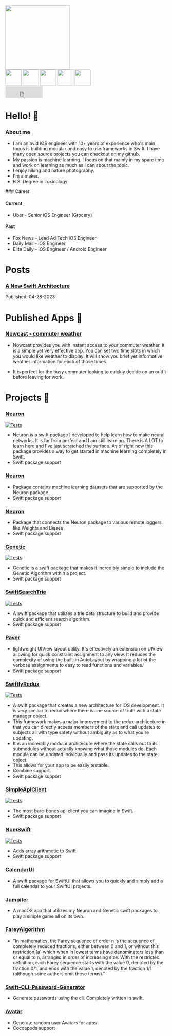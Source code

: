 <link
  rel="stylesheet"
  href="stylesheets/graph.css"
/>

<!-- Prepare a container for your calendar. -->
<script
  src="js/calendar.min.js"
>
</script>

<link type="text/css" rel="stylesheet" href="/stylesheets/main.css" />

<img src="media/profile-sqr.jpg" class="profile" width="200"/>

<div id="logo_stack">
<a href="https://twitter.com/wvabrinskas"><img src="media/twitter.png" class="logo" width="50"/></a>
<a href="https://github.com/wvabrinskas"><img src="media/github.png" class="logo" width="50"/></a>
<a href="https://www.linkedin.com/in/william-vabrinskas-31b307a8"><img src="media/linkedin.png" class="logo" width="50"/></a>
<a href="https://discord.gg/p84DYph4PW"><img src="media/discord.png" class="logo" width="50"></a>
<a href="https://mstdn.social/@wvabrinskas"><img src="media/mastodon.png" class="logo" width="50"></a>
</div>


<div id="sponsor">
<iframe src="https://github.com/sponsors/wvabrinskas/button" title="Sponsor wvabrinskas" height="35" width="116" style="border: 0;"></iframe>
</div>

<div class="calendar"></div>

# Hello! 👋

### About me
- I am an avid iOS engineer with 10+ years of experience who's main focus is building modular and easy to use frameworks in Swift. I have many open source projects you can checkout on my github. 
- My passion is machine learning. I focus on that mainly in my spare time and work on learning as much as I can about the topic. 
- I enjoy hiking and nature photography. 
- I'm a maker.
- B.S. Degree in Toxicology

<script>
    new GitHubCalendar(".calendar", "wvabrinskas", { "responsive": true });
</script>
<p></p>
### Career

#### Current
- Uber - Senior iOS Engineer (Grocery)

#### Past
- Fox News - Lead Ad Tech iOS Engineer  
- Daily Mail - iOS Engineer 
- Elite Daily - iOS Engineer / Android Engineer 

# Posts 
### <a class="custom_link" href="pages/post/swift-arch" > A New Swift Architecture</a>
Published: 04-28-2023
# Published Apps 📱

### <a class="custom_link" href="https://apps.apple.com/us/app/nowcast-commuter-weather/id1501885597" > Nowcast - commuter weather</a>
- Nowcast provides you with instant access to your commuter weather. It is a simple yet very effective app. You can set two time slots in which you would like weather to display. It will show you brief yet informative weather information for each of those times.

- It is perfect for the busy commuter looking to quickly decide on an outfit before leaving for work.

# Projects 📝
### <a href="https://github.com/wvabrinskas/Neuron">Neuron</a>
[![Tests](https://github.com/wvabrinskas/Neuron/actions/workflows/tests.yml/badge.svg?branch=master)](https://github.com/wvabrinskas/Neuron/actions/workflows/tests.yml)

  - Neuron is a swift package I developed to help learn how to make neural networks. It is far from perfect and I am still learning. There is A LOT to learn here and I've just scratched the surface. As of right now this package provides a way to get started in machine learning completely in Swift.
  - Swift package support

  ### <a href="https://github.com/wvabrinskas/NeuronDatasets">Neuron</a>

  - Package contains machine learning datasets that are supported by the Neuron package.
  - Swift package support

  ### <a href="https://github.com/wvabrinskas/NeuronRemoteLogger">Neuron</a>

  - Package that connects the Neuron package to various remote loggers like Weights and Biases
  - Swift package support

### <a href="https://github.com/wvabrinskas/Genetic">Genetic</a>
[![Tests](https://github.com/wvabrinskas/Genetic/actions/workflows/tests.yml/badge.svg)](https://github.com/wvabrinskas/Genetic/actions/workflows/tests.yml)
  - Genetic is a swift package that makes it incredibly simple to include the Genetic Algorithm within a project.
  - Swift package support

### <a href="https://github.com/wvabrinskas/SwiftSearchTrie">SwiftSearchTrie</a>
[![Tests](https://github.com/wvabrinskas/SwiftSearchTrie/actions/workflows/tests.yml/badge.svg?branch=main)](https://github.com/wvabrinskas/SwiftSearchTrie/actions/workflows/tests.yml)
  - A swift package that utilizes a trie data structure to build and provide quick and efficient search algorithm. 
  - Swift package support

### <a href="https://github.com/wvabrinskas/Paver">Paver</a>
  - lightweight UIView layout utility. It's effectively an extension on UIView allowing for quick constraint assignment to any view. It reduces the complexity of using the built-in AutoLayout by wrapping a lot of the verbose assignments to easy to read functions and variables.
  - Swift package support

### <a href="https://github.com/wvabrinskas/SwiftlyRedux">SwiftlyRedux</a>
[![Tests](https://github.com/wvabrinskas/SwiftlyRedux/actions/workflows/Tests.yml/badge.svg?branch=master)](https://github.com/wvabrinskas/SwiftlyRedux/actions/workflows/Tests.yml)
  - A swift package that creates a new architecture for iOS development. It is very similiar to redux where there is one source of truth with a state manager object. 
  - This framework makes a major improvement to the redux architecture in that you can directly access members of the state and call updates to subjects all with type safety without ambiguity as to what you're updating. 
  - It is an incredibly modular architecure where the state calls out to its submodules without actually knowing what those modules do. Each module can be updated indvidually and pass its updates to the state object.
  - This allows for your app to be easily testable.
  - Combine support. 
  - Swift package support

### <a href="https://github.com/wvabrinskas/SimpleApiClient">SimpleApiClient</a>
[![Tests](https://github.com/wvabrinskas/SimpleApiClient/actions/workflows/tests.yml/badge.svg)](https://github.com/wvabrinskas/SimpleApiClient/actions/workflows/tests.yml)
  - The most bare-bones api client you can imagine in Swift.
  - Swift package support

### <a href="https://github.com/wvabrinskas/NumSwift">NumSwift</a>
[![Tests](https://github.com/wvabrinskas/NumSwift/actions/workflows/tests.yml/badge.svg)](https://github.com/wvabrinskas/NumSwift/actions/workflows/tests.yml)
  - Adds array arithmetic to Swift
  - Swift package support
 
 
### <a href="https://github.com/wvabrinskas/CalendarUI">CalendarUI</a>
  - A swift package for SwiftUI that allows you to quickly and simply add a full calendar to your SwiftUI projects.

### <a href="https://github.com/wvabrinskas/Jumpiter">Jumpiter</a>
  - A macOS app that utilizes my Neuron and Genetic swift packages to play a simple game all on its own.

### <a href="https://github.com/wvabrinskas/FareyAlgorithm">FareyAlgorithm</a>
  - "In mathematics, the Farey sequence of order n is the sequence of completely reduced fractions, either between 0 and 1, or without this restriction,[a] which when in lowest terms have denominators less than or equal to n, arranged in order of increasing size. With the restricted definition, each Farey sequence starts with the value 0, denoted by the fraction 0/1, and ends with the value 1, denoted by the fraction 1/1 (although some authors omit these terms)."

### <a href="https://github.com/wvabrinskas/Swift-CLI-Password-Generator">Swift-CLI-Password-Generator</a>
  - Generate passwords using the cli. Completely written in swift.

### <a href="https://github.com/wvabrinskas/Avatar">Avatar</a>
  - Generate random user Avatars for apps.
  - Cocoapods support
